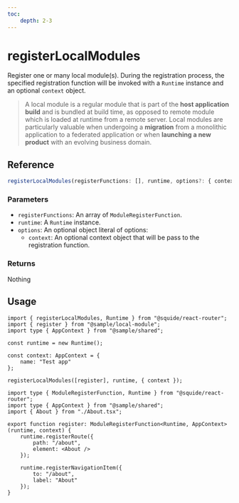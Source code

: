 ```yaml
---
toc:
    depth: 2-3
---
```


# registerLocalModules

Register one or many local module(s). During the registration process, the specified registration function will be invoked with a `Runtime` instance and an optional `context` object.

> A local module is a regular module that is part of the **host application build** and is bundled at build time, as opposed to remote module which is loaded at runtime from a remote server. Local modules are particularly valuable when undergoing a **migration** from a monolithic application to a federated application or when **launching a new product** with an evolving business domain.

## Reference

```ts
registerLocalModules(registerFunctions: [], runtime, options?: { context? })
```

### Parameters

- `registerFunctions`: An array of `ModuleRegisterFunction`.
- `runtime`: A `Runtime` instance.
- `options`: An optional object literal of options:
    - `context`: An optional context object that will be pass to the registration function.

### Returns

Nothing

## Usage

```tsx !#11 host/src/bootstrap.tsx
import { registerLocalModules, Runtime } from "@squide/react-router";
import { register } from "@sample/local-module";
import type { AppContext } from "@sample/shared";

const runtime = new Runtime();

const context: AppContext = {
    name: "Test app"
};

registerLocalModules([register], runtime, { context });
```

```tsx !#5-19 local-module/src/register.tsx
import type { ModuleRegisterFunction, Runtime } from "@squide/react-router";
import type { AppContext } from "@sample/shared";
import { About } from "./About.tsx";

export function register: ModuleRegisterFunction<Runtime, AppContext>(runtime, context) {
    runtime.registerRoute({
        path: "/about",
        element: <About />
    });

    runtime.registerNavigationItem({
        to: "/about",
        label: "About"
    });
}
```
